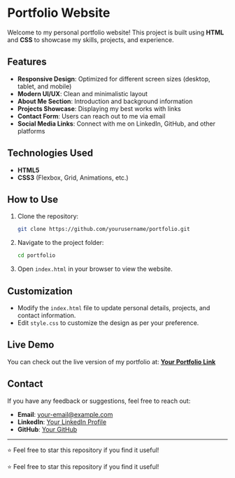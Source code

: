 # Portfolio Website

Welcome to my personal portfolio website! This project is built using **HTML** and **CSS** to showcase my skills, projects, and experience.

## Features
- **Responsive Design**: Optimized for different screen sizes (desktop, tablet, and mobile)
- **Modern UI/UX**: Clean and minimalistic layout
- **About Me Section**: Introduction and background information
- **Projects Showcase**: Displaying my best works with links
- **Contact Form**: Users can reach out to me via email
- **Social Media Links**: Connect with me on LinkedIn, GitHub, and other platforms

## Technologies Used
- **HTML5**
- **CSS3** (Flexbox, Grid, Animations, etc.)

## How to Use
1. Clone the repository:
   ```sh
   git clone https://github.com/yourusername/portfolio.git
   ```
2. Navigate to the project folder:
   ```sh
   cd portfolio
   ```
3. Open `index.html` in your browser to view the website.

## Customization
- Modify the `index.html` file to update personal details, projects, and contact information.
- Edit `style.css` to customize the design as per your preference.

## Live Demo
You can check out the live version of my portfolio at: **[Your Portfolio Link](https://sahilmd01.github.io/Portfolio/)**

## Contact
If you have any feedback or suggestions, feel free to reach out:
- **Email**: your-email@example.com
- **LinkedIn**: [Your LinkedIn Profile](https://linkedin.com/in/yourprofile)
- **GitHub**: [Your GitHub](https://github.com/yourusername)

---

⭐️ Feel free to star this repository if you find it useful!


⭐️ Feel free to star this repository if you find it useful!
